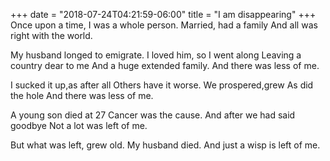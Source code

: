 +++
date = "2018-07-24T04:21:59-06:00"
title = "I am disappearing"
+++
Once upon a time, 
I was a whole person.
Married, had a family
And all was right with the world.

My husband longed to emigrate.
I loved him, so I went along
Leaving a country dear to me
And a huge extended family.
And there was less of me.
<!--more-->

I sucked it up,as after all
Others have it worse.
We prospered,grew
As did the hole
And there was less of me.

A young son died at 27
Cancer was the cause.
And after we had said goodbye
Not a lot was left of me.

But what was left, grew old.
My husband died.
And just a wisp is left of me.
